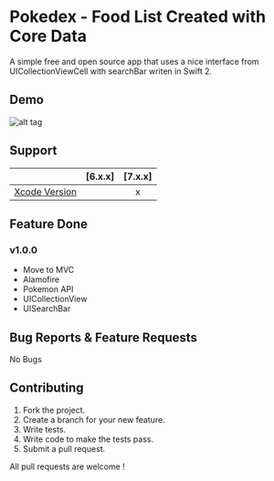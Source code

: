 # Pokedex - Food List Created with Core Data

A simple free and open source app that uses a nice interface from UICollectionViewCell with searchBar writen in Swift 2. 

## Demo

![alt tag](http://github.com/mihailsalari/pokedex/blob/master/screen.png)

## Support

|                       |  [6.x.x]  |  [7.x.x]  | 
| --------------------- |:---------:|:---------:|
| [Xcode Version ][1]   |           |     x     |


[1]: http://developer.apple.com/xcode/


## Feature Done 


### v1.0.0

* Move to MVC
* Alamofire
* Pokemon API
* UICollectionView
* UISearchBar

## Bug Reports & Feature Requests

No Bugs

## Contributing

1. Fork the project.
2. Create a branch for your new feature.
3. Write tests.
4. Write code to make the tests pass.
5. Submit a pull request.

All pull requests are welcome !

